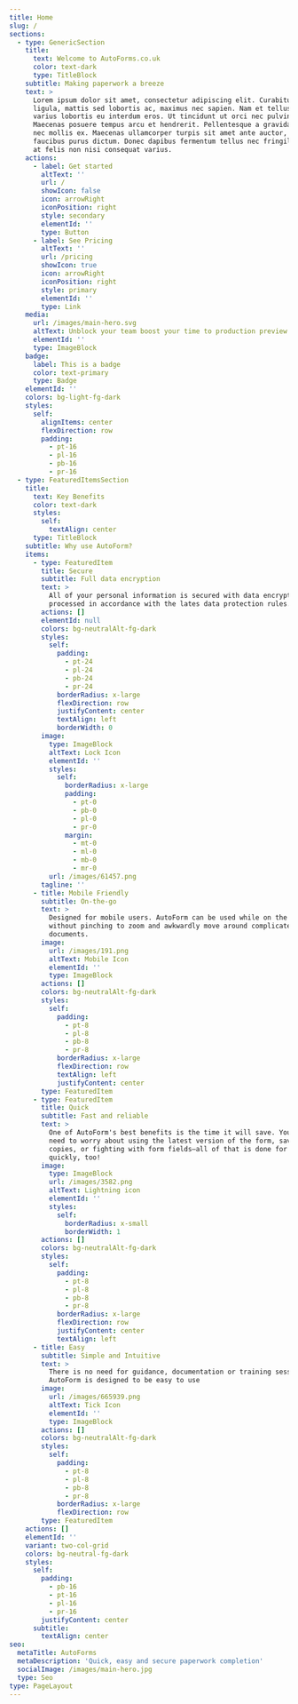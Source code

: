 ```yaml
---
title: Home
slug: /
sections:
  - type: GenericSection
    title:
      text: Welcome to AutoForms.co.uk
      color: text-dark
      type: TitleBlock
    subtitle: Making paperwork a breeze
    text: >
      Lorem ipsum dolor sit amet, consectetur adipiscing elit. Curabitur quam
      ligula, mattis sed lobortis ac, maximus nec sapien. Nam et tellus eu orci
      varius lobortis eu interdum eros. Ut tincidunt ut orci nec pulvinar.
      Maecenas posuere tempus arcu et hendrerit. Pellentesque a gravida justo,
      nec mollis ex. Maecenas ullamcorper turpis sit amet ante auctor, vel
      faucibus purus dictum. Donec dapibus fermentum tellus nec fringilla. Morbi
      at felis non nisi consequat varius.
    actions:
      - label: Get started
        altText: ''
        url: /
        showIcon: false
        icon: arrowRight
        iconPosition: right
        style: secondary
        elementId: ''
        type: Button
      - label: See Pricing
        altText: ''
        url: /pricing
        showIcon: true
        icon: arrowRight
        iconPosition: right
        style: primary
        elementId: ''
        type: Link
    media:
      url: /images/main-hero.svg
      altText: Unblock your team boost your time to production preview
      elementId: ''
      type: ImageBlock
    badge:
      label: This is a badge
      color: text-primary
      type: Badge
    elementId: ''
    colors: bg-light-fg-dark
    styles:
      self:
        alignItems: center
        flexDirection: row
        padding:
          - pt-16
          - pl-16
          - pb-16
          - pr-16
  - type: FeaturedItemsSection
    title:
      text: Key Benefits
      color: text-dark
      styles:
        self:
          textAlign: center
      type: TitleBlock
    subtitle: Why use AutoForm?
    items:
      - type: FeaturedItem
        title: Secure
        subtitle: Full data encryption
        text: >
          All of your personal information is secured with data encryption and
          processed in accordance with the lates data protection rules.
        actions: []
        elementId: null
        colors: bg-neutralAlt-fg-dark
        styles:
          self:
            padding:
              - pt-24
              - pl-24
              - pb-24
              - pr-24
            borderRadius: x-large
            flexDirection: row
            justifyContent: center
            textAlign: left
            borderWidth: 0
        image:
          type: ImageBlock
          altText: Lock Icon
          elementId: ''
          styles:
            self:
              borderRadius: x-large
              padding:
                - pt-0
                - pb-0
                - pl-0
                - pr-0
              margin:
                - mt-0
                - ml-0
                - mb-0
                - mr-0
          url: /images/61457.png
        tagline: ''
      - title: Mobile Friendly
        subtitle: On-the-go
        text: >
          Designed for mobile users. AutoForm can be used while on the go
          without pinching to zoom and awkwardly move around complicated Word
          documents.
        image:
          url: /images/191.png
          altText: Mobile Icon
          elementId: ''
          type: ImageBlock
        actions: []
        colors: bg-neutralAlt-fg-dark
        styles:
          self:
            padding:
              - pt-8
              - pl-8
              - pb-8
              - pr-8
            borderRadius: x-large
            flexDirection: row
            textAlign: left
            justifyContent: center
        type: FeaturedItem
      - type: FeaturedItem
        title: Quick
        subtitle: Fast and reliable
        text: >
          One of AutoForm's best benefits is the time it will save. You don't
          need to worry about using the latest version of the form, saving
          copies, or fighting with form fields—all of that is done for you, and
          quickly, too!
        image:
          type: ImageBlock
          url: /images/3582.png
          altText: Lightning icon
          elementId: ''
          styles:
            self:
              borderRadius: x-small
              borderWidth: 1
        actions: []
        colors: bg-neutralAlt-fg-dark
        styles:
          self:
            padding:
              - pt-8
              - pl-8
              - pb-8
              - pr-8
            borderRadius: x-large
            flexDirection: row
            justifyContent: center
            textAlign: left
      - title: Easy
        subtitle: Simple and Intuitive
        text: >
          There is no need for guidance, documentation or training sessions.
          AutoForm is designed to be easy to use
        image:
          url: /images/665939.png
          altText: Tick Icon
          elementId: ''
          type: ImageBlock
        actions: []
        colors: bg-neutralAlt-fg-dark
        styles:
          self:
            padding:
              - pt-8
              - pl-8
              - pb-8
              - pr-8
            borderRadius: x-large
            flexDirection: row
        type: FeaturedItem
    actions: []
    elementId: ''
    variant: two-col-grid
    colors: bg-neutral-fg-dark
    styles:
      self:
        padding:
          - pb-16
          - pt-16
          - pl-16
          - pr-16
        justifyContent: center
      subtitle:
        textAlign: center
seo:
  metaTitle: AutoForms
  metaDescription: 'Quick, easy and secure paperwork completion'
  socialImage: /images/main-hero.jpg
  type: Seo
type: PageLayout
---
```

